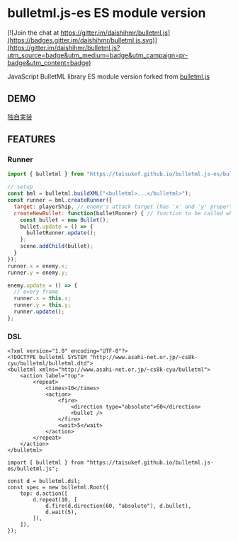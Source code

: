 # bulletml.js-es ES module version

[![Join the chat at https://gitter.im/daishihmr/bulletml.js](https://badges.gitter.im/daishihmr/bulletml.js.svg)](https://gitter.im/daishihmr/bulletml.js?utm_source=badge&utm_medium=badge&utm_campaign=pr-badge&utm_content=badge)

JavaScript BulletML library ES module version forked from [bulletml.js](https://github.com/daishihmr/bulletml.js)

## DEMO

[独自実装](http://taisukef.github.io/bulletml.js-es/)

## FEATURES

### Runner

```js
import { bulletml } from "https://taisukef.github.io/bulletml.js-es/bulletml.js";

// setup
const bml = bulletml.buildXML("<bulletml>...</bulletml>");
const runner = bml.createRunner({
  target: playerShip, // enemy's attack target (has 'x' and 'y' property)
  createNewBullet: function(bulletRunner) { // function to be called when new bullet has been fired
    const bullet = new Bullet();
    bullet.update = () => {
      bulletRunner.update();
    };
    scene.addChild(bullet);
  }
});
runner.x = enemy.x;
runner.y = enemy.y;

enemy.update = () => {
  // every frame
  runner.x = this.x;
  runner.y = this.y;
  runner.update();
};
```

### DSL

```
<?xml version="1.0" encoding="UTF-8"?>
<!DOCTYPE bulletml SYSTEM "http://www.asahi-net.or.jp/~cs8k-cyu/bulletml/bulletml.dtd">
<bulletml xmlns="http://www.asahi-net.or.jp/~cs8k-cyu/bulletml">
    <action label="top">
        <repeat>
            <times>10</times>
            <action>
                <fire>
                    <direction type="absolute">60</direction>
                    <bullet />
                </fire>
                <wait>5</wait>
            </action>
        </repeat>
    </action>
</bulletml>
```

```
import { bulletml } from "https://taisukef.github.io/bulletml.js-es/bulletml.js";

const d = bulletml.dsl;
const spec = new bulletml.Root({
    top: d.action([
        d.repeat(10, [
            d.fire(d.direction(60, "absolute"), d.bullet),
            d.wait(5),
        ]),
    ]),
});
```

